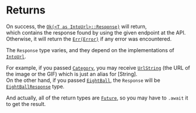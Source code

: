 # Returns

On success, the [`Ok(<T as IntoUrl>::Response)`][response] will return,\
which contains the response found by using the given endpoint at the API.\
Otherwise, it will return the [`Err(Error)`](crate::Error) if any error was encountered.

The `Response` type varies, and they depend on
the implementations of [`IntoUrl`](crate::IntoUrl).

For example, if you passed [`Category`](crate::Category),
you may receive [`UrlString`](crate::UrlString)
(the URL of the image or the GIF) which is just an alias for [String].\
On the other hand, if you passed [`EightBall`](crate::EightBall),
the `Response` will be [`EightBallResponse`](crate::EightBallResponse) type.

And actually, all of the return types are [`Future`](std::future::Future),
so you may have to `.await` it to get the result.

[response]: crate::IntoUrl#associatedtype.Response
